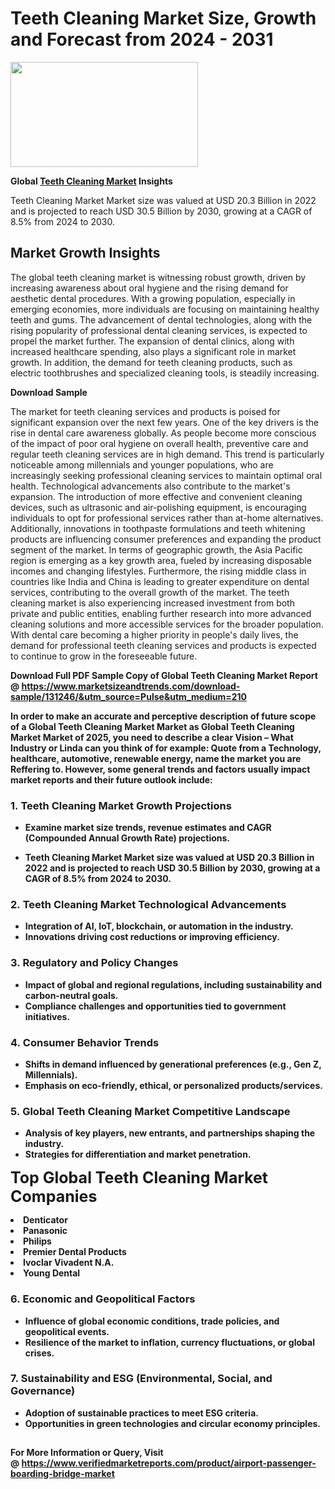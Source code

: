 <H1>Teeth Cleaning Market Size, Growth and Forecast from 2024 - 2031</H1><img class="aligncenter size-medium wp-image-584254" src="https://thirdeyenews.in/wp-content/uploads/2024/09/Global-Market-Research-300x168.jpeg" alt="" width="300" height="168" /><p><strong>Global&nbsp;<a href="https://www.marketsizeandtrends.com/download-sample/131246/&amp;utm_source=Pulse&amp;utm_medium=210">Teeth Cleaning Market</a> Insights</strong></p><p>Teeth Cleaning Market Market size was valued at USD 20.3 Billion in 2022 and is projected to reach USD 30.5 Billion by 2030, growing at a CAGR of 8.5% from 2024 to 2030.</p><p><h2>Market Growth Insights</h2> <p>The global teeth cleaning market is witnessing robust growth, driven by increasing awareness about oral hygiene and the rising demand for aesthetic dental procedures. With a growing population, especially in emerging economies, more individuals are focusing on maintaining healthy teeth and gums. The advancement of dental technologies, along with the rising popularity of professional dental cleaning services, is expected to propel the market further. The expansion of dental clinics, along with increased healthcare spending, also plays a significant role in market growth. In addition, the demand for teeth cleaning products, such as electric toothbrushes and specialized cleaning tools, is steadily increasing.</p> <p><strong>Download Sample</strong></p> <p>The market for teeth cleaning services and products is poised for significant expansion over the next few years. One of the key drivers is the rise in dental care awareness globally. As people become more conscious of the impact of poor oral hygiene on overall health, preventive care and regular teeth cleaning services are in high demand. This trend is particularly noticeable among millennials and younger populations, who are increasingly seeking professional cleaning services to maintain optimal oral health. Technological advancements also contribute to the market's expansion. The introduction of more effective and convenient cleaning devices, such as ultrasonic and air-polishing equipment, is encouraging individuals to opt for professional services rather than at-home alternatives. Additionally, innovations in toothpaste formulations and teeth whitening products are influencing consumer preferences and expanding the product segment of the market. In terms of geographic growth, the Asia Pacific region is emerging as a key growth area, fueled by increasing disposable incomes and changing lifestyles. Furthermore, the rising middle class in countries like India and China is leading to greater expenditure on dental services, contributing to the overall growth of the market. The teeth cleaning market is also experiencing increased investment from both private and public entities, enabling further research into more advanced cleaning solutions and more accessible services for the broader population. With dental care becoming a higher priority in people's daily lives, the demand for professional teeth cleaning services and products is expected to continue to grow in the foreseeable future.</p> <p><strong></p><p><span class=""><strong>Download Full PDF Sample Copy of Global Teeth Cleaning Market Report</strong> @ <a href="https://www.marketsizeandtrends.com/download-sample/131246/&amp;utm_source=Pulse&amp;utm_medium=210" target="_blank">https://www.marketsizeandtrends.com/download-sample/131246/&amp;utm_source=Pulse&amp;utm_medium=210</a></span></p><p>In order to make an accurate and perceptive description of future scope of a Global&nbsp;Teeth Cleaning Market Market as Global&nbsp;Teeth Cleaning Market Market of 2025, you need to describe a clear Vision &ndash; What Industry or Linda can you think of for example: Quote from a Technology, healthcare, automotive, renewable energy, name the market you are Reffering to. However, some general trends and factors usually impact market reports and their future outlook include:</p><h3>1.&nbsp;<strong>Teeth Cleaning Market Growth Projections</strong></h3><ul><li>Examine market size trends, revenue estimates and CAGR (Compounded Annual Growth Rate) projections.</li><li><p>Teeth Cleaning Market Market size was valued at USD 20.3 Billion in 2022 and is projected to reach USD 30.5 Billion by 2030, growing at a CAGR of 8.5% from 2024 to 2030.</p></li></ul><h3>2.&nbsp;<strong>Teeth Cleaning Market Technological Advancements</strong></h3><ul><li>Integration of AI, IoT, blockchain, or automation in the industry.</li><li>Innovations driving cost reductions or improving efficiency.</li></ul><h3>3.&nbsp;<strong>Regulatory and Policy Changes</strong></h3><ul><li>Impact of global and regional regulations, including sustainability and carbon-neutral goals.</li><li>Compliance challenges and opportunities tied to government initiatives.</li></ul><h3>4.&nbsp;<strong>Consumer Behavior Trends</strong></h3><ul><li>Shifts in demand influenced by generational preferences (e.g., Gen Z, Millennials).</li><li>Emphasis on eco-friendly, ethical, or personalized products/services.</li></ul><h3>5.&nbsp;<strong>Global Teeth Cleaning Market Competitive Landscape</strong></h3><ul><li>Analysis of key players, new entrants, and partnerships shaping the industry.</li><li>Strategies for differentiation and market penetration.</li></ul><p data-pm-slice="1 1 []"><span style="color: inherit; font-family: inherit; font-size: 25px;">Top Global Teeth Cleaning Market Companies</span></p><div class="" data-test-id=""><p><li>Denticator</li><li> Panasonic</li><li> Philips</li><li> Premier Dental Products</li><li> Ivoclar Vivadent N.A.</li><li> Young Dental</li></p></div><h3>6.&nbsp;<strong>Economic and Geopolitical Factors</strong></h3><ul><li>Influence of global economic conditions, trade policies, and geopolitical events.</li><li>Resilience of the market to inflation, currency fluctuations, or global crises.</li></ul><h3>7.&nbsp;<strong>Sustainability and ESG (Environmental, Social, and Governance)</strong></h3><ul><li>Adoption of sustainable practices to meet ESG criteria.</li><li>Opportunities in green technologies and circular economy principles.</li></ul><h2><strong style="font-size: 14px;">For More Information or Query, Visit @&nbsp;</strong><a style="background-color: #ffffff; font-size: 14px;" href="https://www.marketsizeandtrends.com/report/teeth-cleaning-market/" target="_blank">https://www.verifiedmarketreports.com/product/airport-passenger-boarding-bridge-market</a></h2>
